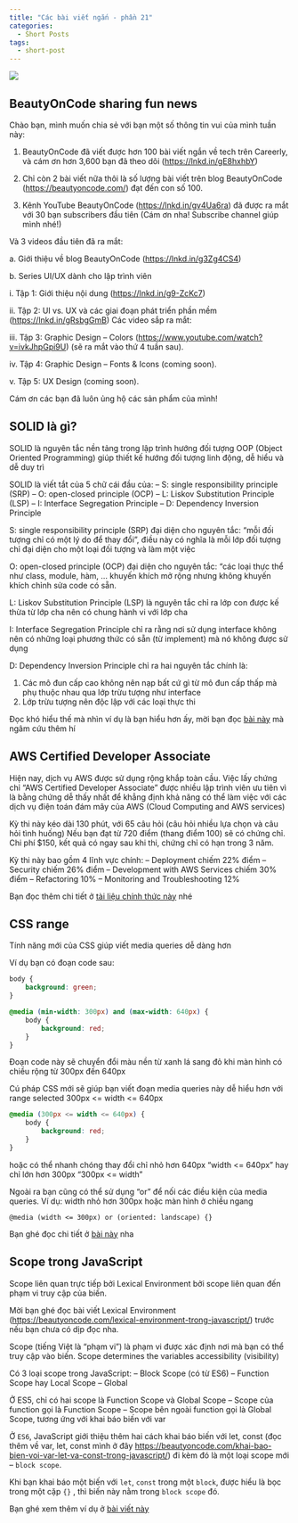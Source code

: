 ```yaml
---
title: "Các bài viết ngắn - phần 21"
categories:
  - Short Posts
tags:
  - short-post
---
```

![](https://i0.wp.com/beautyoncode.com/wp-content/uploads/2022/12/Short-posts-21.png)

## BeautyOnCode sharing fun news
Chào bạn, mình muốn chia sẻ với bạn một số thông tin vui của mình tuần này:

1. BeautyOnCode đã viết được hơn 100 bài viết ngắn về tech trên Careerly, và cám ơn hơn 3,600 bạn đã theo dõi (https://lnkd.in/gE8hxhbY)

2. Chỉ còn 2 bài viết nữa thôi là số lượng bài viết trên blog BeautyOnCode (https://beautyoncode.com/) đạt đến con số 100.

3. Kênh YouTube BeautyOnCode (https://lnkd.in/gv4Ua6ra) đã được ra mắt với 30 bạn subscribers đầu tiên (Cám ơn nha! Subscribe channel giúp mình nhé!)

Và 3 videos đầu tiên đã ra mắt:

a. Giới thiệu về blog BeautyOnCode (https://lnkd.in/g3Zg4CS4)

b. Series UI/UX dành cho lập trình viên

  i. Tập 1: Giới thiệu nội dung (https://lnkd.in/g9-ZcKc7)

  ii. Tập 2: UI vs. UX và các giai đoạn phát triển phần mềm (https://lnkd.in/gRsbgGmB) Các video sắp ra mắt:

  iii. Tập 3: Graphic Design – Colors (https://www.youtube.com/watch?v=ivkJhpGpi9U) (sẽ ra mắt vào thứ 4 tuần sau).

  iv. Tập 4: Graphic Design – Fonts & Icons (coming soon).

  v. Tập 5: UX Design (coming soon).

Cám ơn các bạn đã luôn ủng hộ các sản phẩm của mình!

## SOLID là gì?

SOLID là nguyên tắc nền tảng trong lập trình hướng đối tượng OOP (Object Oriented Programming) giúp thiết kế hướng đối tượng linh động, dễ hiểu và dễ duy trì

SOLID là viết tắt của 5 chữ cái đầu của:
– S: single responsibility principle (SRP)
– O: open-closed principle (OCP)
– L: Liskov Substitution Principle (LSP)
– I: Interface Segregation Principle
– D: Dependency Inversion Principle

S: single responsibility principle (SRP) đại diện cho nguyên tắc: “mỗi đối tượng chỉ có một lý do để thay đổi”, điều này có nghĩa là mỗi lớp đối tượng chỉ đại diện cho một loại đối tượng và làm một việc

O: open-closed principle (OCP) đại diện cho nguyên tắc: “các loại thực thể như class, module, hàm, … khuyến khích mở rộng nhưng không khuyến khích chỉnh sửa code có sẵn.

L: Liskov Substitution Principle (LSP) là nguyên tắc chỉ ra lớp con được kế thừa từ lớp cha nên có chung hành vi với lớp cha

I: Interface Segregation Principle chỉ ra rằng nơi sử dụng interface không nên có những loại phương thức có sẵn (từ implement) mà nó không được sử dụng

D: Dependency Inversion Principle chỉ ra hai nguyên tắc chính là:
1. Các mô đun cấp cao không nên nạp bất cứ gì từ mô đun cấp thấp mà phụ thuộc nhau qua lớp trừu tượng như interface
2. Lớp trừu tượng nên độc lập với các loại thực thi

Đọc khó hiểu thế mà nhìn ví dụ là bạn hiểu hơn ấy, mời bạn đọc [bài này](https://www.freecodecamp.org/news/solid-principles-for-programming-and-software-design/) mà ngâm cứu thêm hí


## AWS Certified Developer Associate
Hiện nay, dịch vụ AWS được sử dụng rộng khắp toàn cầu. Việc lấy chứng chỉ “AWS Certified Developer Associate” được nhiều lập trình viên ưu tiên vì là bằng chứng dễ thấy nhất để khẳng định khả năng có thể làm việc với các dịch vụ điện toán đám mây của AWS (Cloud Computing and AWS services)

Kỳ thi này kéo dài 130 phút, với 65 câu hỏi (câu hỏi nhiều lựa chọn và câu hỏi tình huống)
Nếu bạn đạt từ 720 điểm (thang điểm 100) sẽ có chứng chỉ.
Chi phí $150, kết quả có ngay sau khi thi, chứng chỉ có hạn trong 3 năm.

Kỳ thi này bao gồm 4 lĩnh vực chính:
– Deployment chiếm 22% điểm
– Security chiếm 26% điểm
– Development with AWS Services chiếm 30% điểm
– Refactoring 10%
– Monitoring and Troubleshooting 12%

Bạn đọc thêm chi tiết ở [tài liệu chính thức này](https://aws.amazon.com/certification/certified-developer-associate/) nhé


## CSS range
Tính năng mới của CSS giúp viết media queries dễ dàng hơn

Ví dụ bạn có đoạn code sau:
```css
body {
    background: green;
}

@media (min-width: 300px) and (max-width: 640px) {
    body {
        background: red;
    }
}
```
Đoạn code này sẽ chuyển đổi màu nền từ xanh lá sang đỏ khi màn hình có chiều rộng từ 300px đến 640px

Cú pháp CSS mới sẽ giúp bạn viết đoạn media queries này dễ hiểu hơn với range selected
300px <= width <= 640px

```css
@media (300px <= width <= 640px) {
    body {
        background: red;
    }
}
```
hoặc có thể nhanh chóng thay đổi chỉ nhỏ hơn 640px “width <= 640px” hay chỉ lớn hơn 300px “300px <= width”

Ngoài ra bạn cũng có thể sử dụng “or” để nối các điều kiện của media queries.
Ví dụ: width nhỏ hơn 300px hoặc màn hình ở chiều ngang

`@media (width <= 300px) or (oriented: landscape) {}`

Bạn ghé đọc chi tiết ở [bài này](https://css-tricks.com/the-new-css-media-query-range-syntax/) nha

## Scope trong JavaScript

Scope liên quan trực tiếp bởi Lexical Environment bởi scope liên quan đến phạm vi truy cập của biến.

Mời bạn ghé đọc bài viết Lexical Environment (https://beautyoncode.com/lexical-environment-trong-javascript/) trước nếu bạn chưa có dịp đọc nha.

Scope (tiếng Việt là “phạm vi”) là phạm vi được xác định nơi mà bạn có thể truy cập vào biến.
Scope determines the variables accessibility (visibility)

Có 3 loại scope trong JavaScript:
– Block Scope (có từ ES6)
– Function Scope hay Local Scope
– Global

Ở ES5, chỉ có hai scope là Function Scope và Global Scope
– Scope của function gọi là Function Scope
– Scope bên ngoài function gọi là Global Scope, tương ứng với khai báo biến với var

Ở `ES6`, JavaScript giới thiệu thêm hai cách khai báo biến với let, const (đọc thêm về var, let, const mình ở đây https://beautyoncode.com/khai-bao-bien-voi-var-let-va-const-trong-javascript/) đi kèm đó là một loại scope mới – `block scope`.

Khi bạn khai báo một biến với `let`, `const` trong một `block`, được hiểu là bọc trong một cặp `{}` , thì biến này nằm trong `block scope` đó.

Bạn ghé xem thêm ví dụ ở [bài viết này](https://beautyoncode.com/scope-trong-javascript/)
